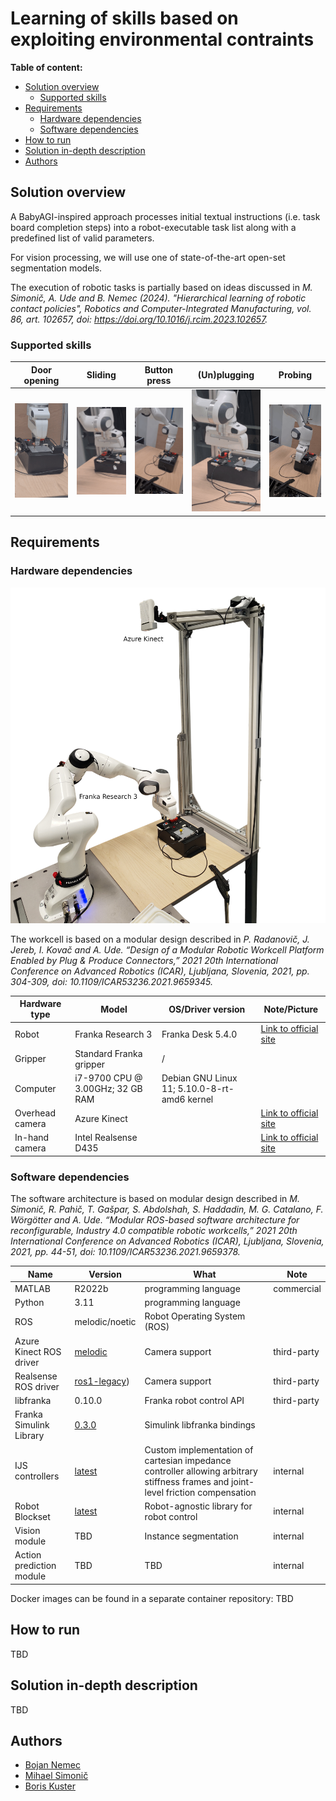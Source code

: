 # Learning of skills based on exploiting environmental contraints
**Table of content:**

- [Solution overview](#solution-overview)
  * [Supported skills](#supported-skills)
- [Requirements](#requirements)
  * [Hardware dependencies](#hardware-dependencies)
  * [Software dependencies](#software-dependencies)
- [How to run](#how-to-run)
- [Solution in-depth description](#solution-in-depth-description)
- [Authors](#authors)

<!-- Generated with http://ecotrust-canada.github.io/markdown-toc/ -->

## Solution overview

A BabyAGI-inspired approach processes initial textual instructions (i.e. task board completion steps) into a robot-executable task list along with a predefined list of valid parameters. 

For vision processing, we will use one of state-of-the-art open-set segmentation models.

The execution of robotic tasks is partially based on ideas discussed in *M. Simonič, A. Ude and B. Nemec (2024). "Hierarchical learning of robotic contact policies", Robotics and Computer-Integrated Manufacturing, vol. 86, art. 102657,
doi: https://doi.org/10.1016/j.rcim.2023.102657.*


### Supported skills

| Door opening  | Sliding  | Button press | (Un)plugging | Probing | 
| ------------- | -------- |--------------|--------------|---------|
| ![Door opening](door-opening-closeup.gif) | ![Sliding](slider-closeup.gif) | ![Button press](button-press.gif) | ![Unplugging and plugging](plug-unplug.gif) | ![Probing](probing-sequence.gif)

## Requirements

### Hardware dependencies

![Modular workcell](workcell.jpg)

The workcell is based on a modular design described in *P. Radanovič, J. Jereb, I. Kovač and A. Ude. “Design of a Modular Robotic Workcell Platform Enabled by Plug & Produce Connectors,” 2021 20th International Conference on Advanced Robotics (ICAR), Ljubljana, Slovenia, 2021, pp. 304-309, doi: 10.1109/ICAR53236.2021.9659345.*



| Hardware type | Model                            | OS/Driver version                            | Note/Picture                                                                 |
|---------------|----------------------------------|----------------------------------------------|------------------------------------------------------------------------------|
| Robot         | Franka Research 3                | Franka Desk 5.4.0  | [Link to official site](https://franka.de/research)                          |
| Gripper       | Standard Franka gripper          | /                                            |                                                                              |
| Computer      | i7-9700 CPU @ 3.00GHz; 32 GB RAM | Debian GNU Linux 11; 5.10.0-8-rt-amd6 kernel |                                                                              |
| Overhead camera| Azure Kinect                    |                                             | [Link to official site](https://azure.microsoft.com/en-us/products/kinect-dk/)|
| In-hand camera| Intel Realsense D435             |                                             | [Link to official site](https://www.intelrealsense.com/depth-camera-d435)    |

### Software dependencies

The software architecture is based on modular design described in *M. Simonič, R. Pahič, T. Gašpar, S. Abdolshah, S. Haddadin, M. G. Catalano, F. Wörgötter and A. Ude. “Modular ROS-based software architecture for reconfigurable, Industry 4.0 compatible robotic workcells,” 2021 20th International Conference on Advanced Robotics (ICAR), Ljubljana, Slovenia, 2021, pp. 44-51, doi: 10.1109/ICAR53236.2021.9659378.*


| Name | Version | What | Note  |
|------|---------|------|-------|
| MATLAB | R2022b | programming language | commercial |
| Python | 3.11 | programming language |  
| ROS  | melodic/noetic | Robot Operating System (ROS) 
| Azure Kinect ROS driver | [melodic](https://github.com/microsoft/Azure_Kinect_ROS_Driver.git) | Camera support | third-party                                               |
| Realsense ROS driver | [ros1-legacy](https://github.com/IntelRealSense/realsense-ros/tree/ros1-legacy)) | Camera support | third-party                                               |
| libfranka | 0.10.0 | Franka robot control API | third-party
| Franka Simulink Library |  [0.3.0](https://frankaemika.github.io/docs/franka_matlab) | Simulink libfranka bindings 
| IJS controllers |  [latest](https://repo.ijs.si/hcr/franka/franka_simulink_controllers) | Custom implementation of cartesian impedance controller allowing arbitrary stiffness frames and joint-level friction compensation | internal
| Robot Blockset | [latest](https://repo.ijs.si/leon/robotblockset)  | Robot-agnostic library for robot control | internal |
| Vision module |  TBD | Instance segmentation | internal |
| Action prediction module | TBD | TBD | internal

Docker images can be found in a separate container repository: TBD


## How to run

TBD
<!-- 
The good how to build, run and get started section has:
- [ ] All downloads, setups, clicks, commands and actions needed to run the version listed.
-->

## Solution in-depth description

TBD


<!--
The good how to build, run and get started section has:
- [ ] Descripes the solution and all it's interesting parts a bit more in depth, how it can be modified and what their porpuse is. -->



## Authors

- [Bojan Nemec](https://abr.ijs.si/people/bojan-nemec/)
- [Mihael Simonič](https://abr.ijs.si/people/mihael-simonic/)
- [Boris Kuster](https://abr.ijs.si/people/bojan-nemec/)
